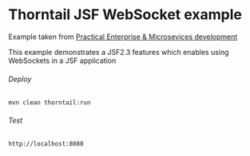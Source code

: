 Thorntail JSF WebSocket example
=====================================

Example taken from [Practical Enterprise & Microsevices development](http://www.itbuzzpress.com/ebooks/java-ee-7-development-on-wildfly.html)

This example demonstrates a JSF2.3 features which enables using WebSockets in a JSF application

###### Deploy
```shell
mvn clean thorntail:run
```
###### Test
```shell
http://localhost:8080 
```
 
 
